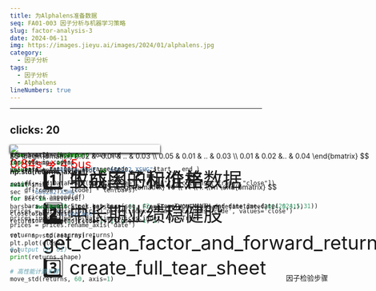 ```yaml
---
title: 为Alphalens准备数据
seq: FA01-003 因子分析与机器学习策略
slug: factor-analysis-3
date: 2024-06-11
img: https://images.jieyu.ai/images/2024/01/alphalens.jpg
category:
  - 因子分析
tags:
  - 因子分析
  - Alphalens
lineNumbers: true
---
```


<!--
欢迎来到量化风云频道。做量化人的视听杂志，每天一分钟，轻松学量化
-->

---
clicks: 20
---

<style>
.abs {
    position: absolute;
}

ul {
    list-style-type: none;
    font-size: 4vw;
}

.step1-header {
    position: absolute;
    top: 15%;
    left: 780px;
}

</style>

<div class="abs step1-header" v-motion
    :click-4="{opacity: 1}"
    :enter="{opacity: 0}">
    因子检验步骤
</div>
<div class="abs step1" v-motion
    :click-4="{scale:0.2, x: 450, y:50}"
    :enter="{scale:1,x:50,y:150}">
<v-clicks>

- :one: 生成因子和价格数据
- :two: get_clean_factor_and_forward_returns
- :three: create_full_tear_sheet

</v-clicks>
</div>

<!--click 4-->

<div class="abs" v-motion
    :click-9="{scale:0}"
    :enter="{scale:1,x:50,y:150,opacity:1}">

<v-clicks>

- :one: 收益率的标准差
- :two: 中长期业绩稳健股

</v-clicks>
</div>

<!--click 6-->

<div class="abs" v-motion style="width: 300px;box-shadow: 0 2px 4px rgba(0,0,0,0.5);"
    :click-6="{scale:1, y:380}"
    :click-7="{x:10}"
    :click-9="{scale:0}"
    :enter="{scale: 0, x:390, y: 500}">
    <img src="https://images.jieyu.ai/images/2024/06/low-vol-fjgs.jpg"/>
</div>

<div class="abs" v-motion style="width: 300px;box-shadow: 0 2px 4px rgba(0,0,0,0.5);"
    :click-7="{scale:1, y: 380}"
    :click-8="{x:670}"
    :click-9="{scale:0}"
    :enter="{scale:0, x:390, y:500}">
    <img src="https://images.jieyu.ai/images/2024/06/low-vol-dzjt.jpg">
</div>

<div class="abs" v-motion style="width: 300px;box-shadow: 0 2px 4px rgba(0,0,0,0.5);"
    :click-8="{scale:1, y:380, x: 340}"
    :click-9="{scale:0}"
    :enter="{scale:0,x:390,y:500}">
    <img src="https://images.jieyu.ai/images/2024/06/high-vol-zhdc.jpg"/>
</div>

<!--click9-->

<div class="abs" v-motion
    :click-9="{scale:1}"
    :click-11="{scale:0}"
    :enter="{x:50, y:150,scale:0}">

```python
from coursea import *
import numpy as np
import matplotlib.pyplot as plt

await init()
sec = "600282.XSHG"

bars = await Stock.get_bars(sec, 61, FrameType.MONTH,end=datetime.date(2024,5,31))
close = bars["close"]
returns = close[1:]/close[:-1]-1

vol = np.std(returns)
plt.plot(close)
vol
```
</div>

<div class="abs" v-motion
    :click-9="{scale:1}"
    :click-10="{scale:0}"
    :enter="{x:750, y:250, width:200,scale:0}">
    <img src="https://images.jieyu.ai/images/2024/06/600282-close-plot.jpg">
</div>

<div class="abs" v-motion
    :click-10="{scale:1}"
    :click-12="{scale:0}"
    :enter="{x:750, y:250, width:200, scale:0}">
    <img src="https://images.jieyu.ai/images/2023/07/factor_df_format.png">
</div>

<!--click 11-->
<div class="abs" v-motion
    :click-11="{scale:1}"
    :click-14="{scale:0}"
    :enter="{x:50, y:150,scale:0}">

```python
from bottleneck import move_std

universe = ["000001.XSHE", "600282.XSHG"]

returns = []

for sec in universe:
    bars = await Stock.get_bars(sec, 62, FrameType.MONTH,end=datetime.date(2024,5,31))
    close = bars["close"]
    returns.append(close[1:]/close[:-1]-1)

returns = np.asarray(returns)

# output (2, 61)
print(returns.shape)

# 高性能计算关键
move_std(returns, 60, axis=1)
```
</div>

<!-- click 12 -->

<div class="abs" v-motion
    :click-12="{scale:1}"
    :click-13="{scale:0}"
    :enter="{x:750, y:250, width:200,scale:0}">

$$
\begin{bmatrix} 0.02 & -0.01 & .. & 0.03 \\ 0.05 & 0.01 & .. & 0.03 \\ 0.01 & 0.02 &.. & 0.04 \end{bmatrix}
$$

**np.std(returns, axis=1)**

$$
\begin{bmatrix}
v0 \\ v1 \\ .. \\vn
\end{bmatrix}
$$
</div>

<div class="abs" v-motion style="color:red;font-size:2.5vw"
    :click-13="{scale:1}"
    :click-14="{scale:0}"
    :enter="{x:750, y:250, scale:0}">

0.84s => 4.5us
</div>

<!--click 14-->

<div class="abs" v-motion style="color:red;font-size:2.5vw"
    :click-14="{scale:1}"
    :click-15="{scale:0}"
    :enter="{x:50, y:250, scale:0}">

<img src="https://images.jieyu.ai/images/2023/07/prices_df_format.png">
</div>

<!--click 15-->
<div class="abs" v-motion
    :click-15="{scale:1}"
    :click-17="{opacity: 0}"
    :enter="{x:50, y:150, scale:0}">

```python{all|2-7|9}{at:15}
prices = []
for code in codes:
    bars = get_bars_in_range(code, ..., start_, end_)
    
    df = pd.DataFrame(bars[["frame", "close"]], columns=["frame","close"])
    df["code"] = [code] * len(bars)
    prices.append(df)

prices = pd.concat(prices).pivot(index='frame', columns='code', values='close')
prices.index = pd.to_datetime(prices.index, utc=True)
prices = prices.rename_axis('date')
```
</div>

<Promotion :at=17 :dur=15 />

<!--
上一期视频我们介绍了通过Alphalens来分析因子绩效，主要是三个步骤

[click]


flexed bicep
Unicode: U+1F4AA, UTF-8: F0 9F 92 AA
1. 按Alphalens要求的格式生成因子和价格数据

[click]

2. 调用 get_clean_factor_and_forward_returns 进行数据清洗
[click]
3. 调用create_full_tear_sheet 生成绩效报告

我们今天讲第一个步骤，如何生成因子和价格数据。这里的关键，我们最终得到的因子数据，要转换成为符合Alphalens格式要求的DataFrame.

在这里我们举一个低波动因子的例子。

[click]

低波动因子即股票收益率的标准差。

[click]

低波动因子能选出业绩较好的个股.

一些业绩比较好，护城河比较深的个股，多是以机构持仓为主，因此波动不会太大，但因为有业绩支撑，所以也能持续上涨。

很显然，如果收益标准差比较小，那么股票的价格波动就不大，股票的收益率就比较稳定。比如，如果一支股票连续10月，每月匀速上涨2%，那么这10个月的波动率就为零。

[click]

显然我们无法找到波动率为零的例子。这里我们找了一个波动底很低，但处于上涨中的例子。这个例子是到5月份为止，波动率最低的前10中的一支。实际上前十支中，大多数都处在上涨中，这也跟今年的风格有关。

[click]
当然，10月波动率为零的个股，或者比较小的个股，并不一定是在上涨，也可能是横盘或者下跌中。

这是波动率最小的20支个股中的一支，它就正处在一个稳定的下降中。

但是，我们完全可以通过均线走势来过滤掉这种股。这在量化24课中有介绍。

[click]

个股大涨往往是见顶的指标。低波动因子会不会选到这种个股？我们来看看中间这个例子。在大涨之前，它的波动率较低，大涨之后，波动率急剧上升，是5月波动率最大的前10支之一。显然，低波动因子不会选到上涨之后的个股。


通过低波动因子选股，与通过业绩选股有重叠的部分。大家可以思考一下，哪种方式更好。在A股，一些公司的财务报表不是太可信的情况下，可能低波动因子更能过滤掉业绩虚增的情况。

[click]

言归正转，低波动因子究竟应该如何计算呢？

如果仅仅是针对个股，不考虑滑动窗口，那么波动率的计算非常容易。这段代码就演示了如何计算个股的波动率。

但是，Alphales要求的，是这样一个DataFrame：

[click]

它是一个双重索引的DataFrame，第一层索引是日期，第二层索引是股票代码。score列则是因子值。

如何得到这样一个表格呢？我们当然可以遍历因子检验区间[start, end]，对每一个日期，取universe中的每支股票，获取行情数据，再计算股票的波动率。但这样的代码是没有灵魂的。

我司曾经给研究员配置的电脑是2万多，有GPU，但内存只有32G。以这样的配置，一些研究员做因子分析非常痛苦，需要等待很长的时间。内存虽然还有扩大的空间，但算法不够优化，可能是最主要的问题。

接下来，我们来看看如何既简洁、又快速地完成这个计算。

[click]
这段代码的速度非常快。关键是使用了bottleneck中的move_std函数，它完全消除了在Python域可能的循环。

numpy的std函数可以同时计算多行的std。如果多支股票的收益率按行排成右图的矩阵，那么我们就可以通过np.std(returns, axis=1)一次性求得所有个股的波动率。

[click]

但是，众所周知，numpy并没有提供滑动窗口函数，因此，我们要计算连续周期下的波动率，至少还得使用一层循环。bottleneck正好补齐了这个缺。

[click]

在我们的测试中，这个示例耗时为4.5us。完成同样的任务，使用np.std加循环计算，耗时为0.84秒。bottleneck提速了近200倍。

[click]

最后我们来看Alphalens对价格数据的要求。

它是以日期为索引，股票代码为列名，价格为单元格值的DataFrame。

在构建这个dataframe时，建议这样获取数据。

通常，我们通过数据源获得的数据都是按支获取的、一定时间范围内的行情数据。这个数据往往不带code信息，我们需要像第6行一样，先补齐code信息，然后像第9行一样，通过pivot方法，将它转换成Alphalens需要的格式

[click]
今天的视频就到这里。谢谢观看。


-->
